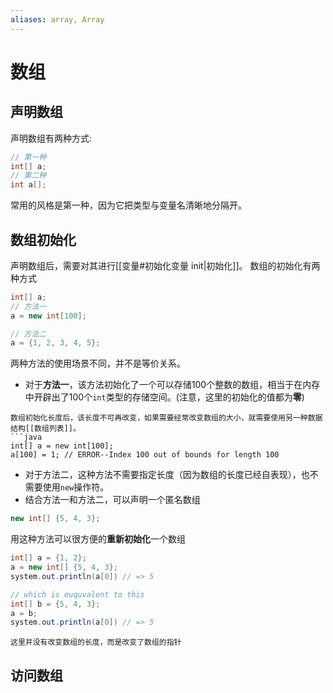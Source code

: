 ```yaml
---
aliases: array, Array
---
```

# 数组
## 声明数组
声明数组有两种方式:
```java
// 第一种
int[] a;
// 第二种
int a[];
```
常用的风格是第一种，因为它把类型与变量名清晰地分隔开。
## 数组初始化
声明数组后，需要对其进行[[变量#初始化变量 init|初始化]]。
数组的初始化有两种方式
```java
int[] a;
// 方法一
a = new int[100];

// 方法二
a = {1, 2, 3, 4, 5};
```
两种方法的使用场景不同，并不是等价关系。
* 对于**方法一**，该方法初始化了一个可以存储100个整数的数组，相当于在内存中开辟出了100个`int`类型的存储空间。(注意，这里的初始化的值都为**零**)
```ad-warning
数组初始化长度后，该长度不可再改变，如果需要经常改变数组的大小，就需要使用另一种数据结构[[数组列表]]。 
```java
int[] a = new int[100];
a[100] = 1; // ERROR--Index 100 out of bounds for length 100
``````
* 对于方法二，这种方法不需要指定长度（因为数组的长度已经自表现），也不需要使用`new`操作符。
* 结合方法一和方法二，可以声明一个匿名数组

```java
new int[] {5, 4, 3};
```
用这种方法可以很方便的**重新初始化**一个数组
```java
int[] a = {1, 2};
a = new int[] {5, 4, 3};
system.out.println(a[0]) // => 5

// which is euquvalent to this
int[] b = {5, 4, 3};
a = b;
system.out.println(a[0]) // => 5
```
```ad-note
这里并没有改变数组的长度，而是改变了数组的指针
```
## 访问数组
